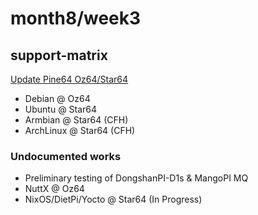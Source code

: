 # month8/week3

## support-matrix

[Update Pine64 Oz64/Star64](github.com/ruyisdk/support-matrix/pull/307)
- Debian @ Oz64
- Ubuntu @ Star64
- Armbian @ Star64 (CFH)
- ArchLinux @ Star64 (CFH)

### Undocumented works
-  Preliminary testing of DongshanPI-D1s & MangoPI MQ
-  NuttX @ Oz64
-  NixOS/DietPi/Yocto @ Star64 (In Progress)

